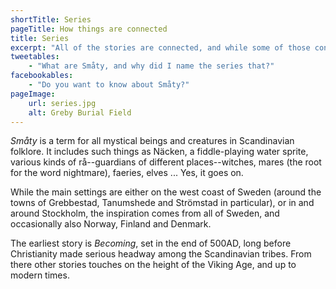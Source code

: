 ```yaml
---
shortTitle: Series
pageTitle: How things are connected
title: Series
excerpt: "All of the stories are connected, and while some of those connections are spoilerific, some are only important in a way to feel the world come alive."
tweetables:
    - "What are Småty, and why did I name the series that?"
facebookables:
    - "Do you want to know about Småty?"
pageImage:
    url: series.jpg
    alt: Greby Burial Field
---
```


*Småty* is a term for all mystical beings and creatures in Scandinavian
folklore. It includes such things as Näcken, a fiddle-playing water
sprite, various kinds of rå--guardians of different places--witches,
mares (the root for the word nightmare), faeries, elves ... Yes, it goes on.

While the main settings are either on the west coast of Sweden
(around the towns of Grebbestad, Tanumshede and Strömstad in particular),
or in and around Stockholm, the inspiration comes from all of Sweden, and
occasionally also Norway, Finland and Denmark.

The earliest story is *Becoming*, set in the end of 500AD,
long before Christianity made serious headway among the Scandinavian
tribes. From there other stories touches on the height of the Viking Age,
and up to modern times.
